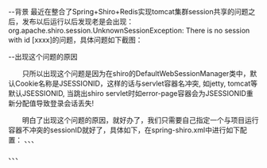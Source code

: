--背景
最近在整合了Spring+Shiro+Redis实现tomcat集群session共享的问题之后，发布以后运行以后发现老是会出现：org.apache.shiro.session.UnknownSessionException: There is no session with id [xxxx]的问题，具体问题如下截图：

--出现这个问题的原因

　　只所以出现这个问题是因为在shiro的DefaultWebSessionManager类中，默认Cookie名称是JSESSIONID，这样的话与servlet容器名冲突, 如jetty, tomcat等默认JSESSIONID, 当跳出shiro servlet时如error-page容器会为JSESSIONID重新分配值导致登录会话丢失!

　　明白了出现这个问题的原因，就好办了，我们只需要自己指定一个与项目运行容器不冲突的sessionID就好了，具体如下，在spring-shiro.xml中进行如下配置：
、、、
 <!--sessionManager -->
 <bean id="sessionManager" class="org.apache.shiro.web.session.mgt.DefaultWebSessionManager">
    <property name="sessionDAO" ref="redisSessionDAO" />
    <property name="sessionIdCookie" ref="simpleCookie"/>
 </bean>

 <bean id="simpleCookie" class="org.apache.shiro.web.servlet.SimpleCookie">
    <constructor-arg name="name" value="shiro.sesssion"/>
    <property name="path" value="/"/>
 </bean>
 、、、
